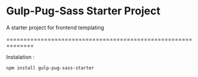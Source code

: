 Gulp-Pug-Sass Starter Project
==============================================================

A starter project for frontend templating

==============================================================

Instalation :

```
npm install gulp-pug-sass-starter
```